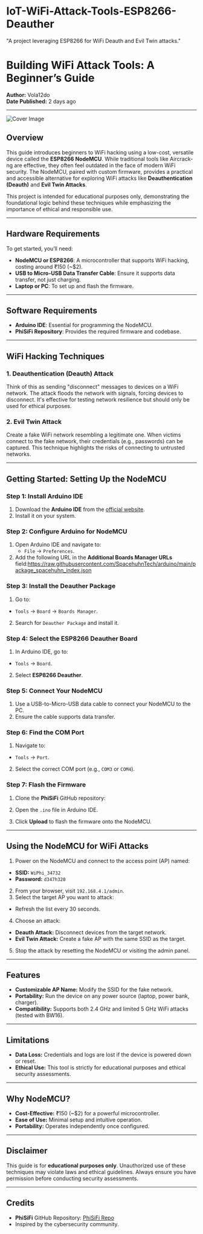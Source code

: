 # IoT-WiFi-Attack-Tools-ESP8266-Deauther
"A project leveraging ESP8266 for WiFi Deauth and Evil Twin attacks."

# Building WiFi Attack Tools: A Beginner’s Guide

**Author:** Vola12do  
**Date Published:** 2 days ago   

---

![Cover Image](https://ibb.co/Khq046f)


## Overview

This guide introduces beginners to WiFi hacking using a low-cost, versatile device called the **ESP8266 NodeMCU**. While traditional tools like Aircrack-ng are effective, they often feel outdated in the face of modern WiFi security. The NodeMCU, paired with custom firmware, provides a practical and accessible alternative for exploring WiFi attacks like **Deauthentication (Deauth)** and **Evil Twin Attacks**.

This project is intended for educational purposes only, demonstrating the foundational logic behind these techniques while emphasizing the importance of ethical and responsible use.

---

## Hardware Requirements

To get started, you’ll need:
- **NodeMCU or ESP8266**: A microcontroller that supports WiFi hacking, costing around ₹150 (~$2).
- **USB to Micro-USB Data Transfer Cable**: Ensure it supports data transfer, not just charging.
- **Laptop or PC**: To set up and flash the firmware.

---

## Software Requirements

- **Arduino IDE**: Essential for programming the NodeMCU.
- **PhiSiFi Repository**: Provides the required firmware and codebase.

---

## WiFi Hacking Techniques

### 1. **Deauthentication (Deauth) Attack**
Think of this as sending "disconnect" messages to devices on a WiFi network. The attack floods the network with signals, forcing devices to disconnect. It's effective for testing network resilience but should only be used for ethical purposes.

### 2. **Evil Twin Attack**
Create a fake WiFi network resembling a legitimate one. When victims connect to the fake network, their credentials (e.g., passwords) can be captured. This technique highlights the risks of connecting to untrusted networks.

---

## Getting Started: Setting Up the NodeMCU

### Step 1: Install Arduino IDE
1. Download the **Arduino IDE** from the [official website](https://www.arduino.cc/en/software).
2. Install it on your system.

### Step 2: Configure Arduino for NodeMCU
1. Open Arduino IDE and navigate to:
   - `File` -> `Preferences`.
2. Add the following URL in the **Additional Boards Manager URLs** field:https://raw.githubusercontent.com/SpacehuhnTech/arduino/main/package_spacehuhn_index.json


### Step 3: Install the Deauther Package
1. Go to:
- `Tools` -> `Board` -> `Boards Manager`.
2. Search for `Deauther Package` and install it.

### Step 4: Select the ESP8266 Deauther Board
1. In Arduino IDE, go to:
- `Tools` -> `Board`.
2. Select **ESP8266 Deauther**.

### Step 5: Connect Your NodeMCU
1. Use a USB-to-Micro-USB data cable to connect your NodeMCU to the PC.
2. Ensure the cable supports data transfer.

### Step 6: Find the COM Port
1. Navigate to:
- `Tools` -> `Port`.
2. Select the correct COM port (e.g., `COM3` or `COM4`).

### Step 7: Flash the Firmware
1. Clone the **PhiSiFi** GitHub repository:

2. Open the `.ino` file in Arduino IDE.
3. Click **Upload** to flash the firmware onto the NodeMCU.

---

## Using the NodeMCU for WiFi Attacks

1. Power on the NodeMCU and connect to the access point (AP) named:
- **SSID:** `WiPhi_34732`
- **Password:** `d347h320`
2. From your browser, visit `192.168.4.1/admin`.
3. Select the target AP you want to attack:
- Refresh the list every 30 seconds.
4. Choose an attack:
- **Deauth Attack:** Disconnect devices from the target network.
- **Evil Twin Attack:** Create a fake AP with the same SSID as the target.
5. Stop the attack by resetting the NodeMCU or visiting the admin panel.

---

## Features

- **Customizable AP Name:** Modify the SSID for the fake network.
- **Portability:** Run the device on any power source (laptop, power bank, charger).
- **Compatibility:** Supports both 2.4 GHz and limited 5 GHz WiFi attacks (tested with BW16).

---

## Limitations

- **Data Loss:** Credentials and logs are lost if the device is powered down or reset.
- **Ethical Use:** This tool is strictly for educational purposes and ethical security assessments.

---

## Why NodeMCU?

- **Cost-Effective:** ₹150 (~$2) for a powerful microcontroller.
- **Ease of Use:** Minimal setup and intuitive operation.
- **Portability:** Operates independently once configured.

---

## Disclaimer

This guide is for **educational purposes only**. Unauthorized use of these techniques may violate laws and ethical guidelines. Always ensure you have permission before conducting security assessments.

---

## Credits

- **PhiSiFi** GitHub Repository: [PhiSiFi Repo](https://github.com/spacehuhn/esp8266_deauther)
- Inspired by the cybersecurity community.

